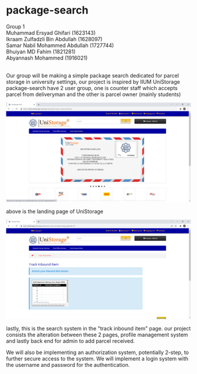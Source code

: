 # package-search

Group 1 <br />
Muhammad Ersyad Ghifari (1623143) <br />
Ikraam Zulfadzli Bin Abdullah (1628097) <br />
Samar Nabil Mohammed Abdullah (1727744) <br />
Bhuiyan MD Fahim (1821281) <br />
Abyannash Mohammed (1916021) <br /><br />

Our group will be making a simple package search dedicated for parcel storage in university settings, our project is inspired by IIUM UniStorage <br />
package-search have 2 user group, one is counter staff which accepts parcel from deliveryman and the other is parcel owner (mainly students) <br /> 

![alt text](https://github.com/ersaaad/package-search/blob/8dfcb4b0e42990c3a7ceadbedd7f6d2de8a72d5d/2021-12-30.png) <br />

above is the landing page of UniStorage <br />

![alt text](https://github.com/ersaaad/package-search/blob/8dfcb4b0e42990c3a7ceadbedd7f6d2de8a72d5d/2021-12-30%20(1).png) <br />

lastly, this is the search system in the "track inbound item" page. our project consists the alteration between these 2 pages, profile management system and lastly back end
for admin to add parcel received. <br />

We will also be implementing an authorization system, potentially 2-step, to further secure access to the system.
We will implement a login system with the username and password for the authentication.
